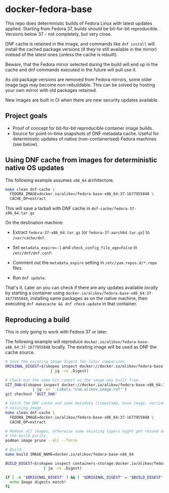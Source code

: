 # docker-fedora-base

This repo does deterministic builds of Fedora Linux with latest updates
applied. Starting from Fedora 37, builds should be bit-for-bit reproducible.
Versions below 37 - not completely, but very close.

DNF cache is retained in the image, and commands like `dnf install` will
install the cached package versions (if they're still available in the mirror)
instead of the latest ones (unless the cache is rebuilt).

Beware, that the Fedora mirror selected during the build will end up in the
cache and dnf commands executed in the future will pull use it.

As old package versions are removed from Fedora mirrors, some older image
tags may become non-rebuildable. This can be solved by hosting your
own mirror with old packages retained.

New images are built in CI when there are new security updates available.

## Project goals

- Proof of concept for bit-for-bit reproducible container image builds.
- Source for point-in-time snapshots of DNF metadata cache. Useful for
  deterministic updates of native (non-containerised) Fedora machines (see
  below).

## Using DNF cache from images for deterministic native OS updates

The following example assumes `x86_64` architecture.

```sh
make clean dnf-cache \
  FEDORA_IMAGE=docker.io/alikov/fedora-base-x86_64:37-1677955848 \
  CACHE_OP=extract
```
This will save a tarball with DNF cache in `dnf-cache/fedora-37-x86_64.tar.gz`

On the destination machine:

- Extract `fedora-37-x86_64.tar.gz` (or `fedora-37-aarch64.tar.gz`)
  to `/var/cache/dnf`.

- Set `metadata_expire=-1` and `check_config_file_age=False`
  in `/etc/dnf/dnf.conf`:

- Comment out the `metadata_expire` setting in `/etc/yum.repos.d/*.repo` files.

- Run `dnf update`.

That's it. Later on you can check if there are any updates available _locally_
by starting a container using `docker.io/alikov/fedora-base-x86_64:37-1677955848`,
installing same packages as on the native machine, then executing
`dnf makecache && dnf check-update` in that container.


## Reproducing a build

This is only going to work with Fedora 37 or later.

The following example will reproduce
`docker.io/alikov/fedora-base-x86_64:37-1677955848` locally. The existing image
will be used as DNF the cache source.

```sh
# Save the existing image digest for later comparison.
ORIGINAL_DIGEST=$(skopeo inspect docker://docker.io/alikov/fedora-base-x86_64:37-1677955848 \
                    | jq -re .Digest)

# Check out the same Git commit as the image was built from.
GIT_SHA=$(skopeo inspect docker://docker.io/alikov/fedora-base-x86_64:37-1677955848 \
            | jq -er '.Labels."com.alikov.image.ref"')
git checkout "$GIT_SHA"

# Fetch the DNF cache and some metadata (timestamp, base image, version) from the
# existing image.
make clean dnf-cache \
  FEDORA_IMAGE=docker.io/alikov/fedora-base-x86_64:37-1677955848 \
  CACHE_OP=extract

# Remove all images, otherwise some existing layers might get reused and affect
# the build purity.
podman image prune --all --force

# Build.
make build IMAGE_NAME=docker.io/alikov/fedora-base-x86_64

BUILD_DIGEST=$(skopeo inspect containers-storage:docker.io/alikov/fedora-base-x86_64:37-1677955848 \
                 | jq -re .Digest)

if [ -n "$ORIGINAL_DIGEST" ] && [ "$ORIGINAL_DIGEST" = "$BUILD_DIGEST" ]; then
  echo Image digests match!
fi
```

